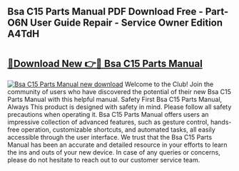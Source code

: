 ## Bsa C15 Parts Manual PDF Download Free - Part-O6N User Guide Repair - Service Owner Edition A4TdH

# <h2><a href="http://bc70988.oget.top/?id=Bsa+C15+Parts+Manual">🔗Download New 👉🔴 Bsa C15 Parts Manual</a></h2>

[![Bsa C15 Parts Manual new download](https://i.imgur.com/5g1atiW.png)](http://bc70988.oget.top/?id=Bsa+C15+Parts+Manual)
Welcome to the Club! Join the community of users who have discovered the potential of their new Bsa C15 Parts Manual with this helpful manual. Safety First Bsa C15 Parts Manual, Always This product is designed with safety in mind. Please follow all safety precautions when operating it. Bsa C15 Parts Manual offers users an impressive collection of advanced features, such as gesture control, hands-free operation, customizable shortcuts, and automated tasks, all easily accessible through the user interface. We trust that the Bsa C15 Parts Manual has been an accurate and detailed resource in your efforts to learn the ins and outs of your new device. In case of any queries or concerns, please do not hesitate to reach out to our customer service team.
